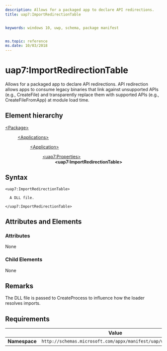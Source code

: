 ```yaml
---
description: Allows for a packaged app to declare API redirections.
title: uap7:ImportRedirectionTable


keywords: windows 10, uwp, schema, package manifest


ms.topic: reference
ms.date: 10/03/2018
---
```


# uap7:ImportRedirectionTable

Allows for a packaged app to declare API redirections. API redirection allows apps to consume legacy binaries that link against unsupported APIs (e.g., CreateFile) and transparently replace them with supported APIs (e.g., CreateFileFromApp) at module load time.

## Element hierarchy

<dl>
<dt><a href="element-package.md">&lt;Package&gt;</a></dt>
<dd>
<dl>
<dt><a href="element-applications.md">&lt;Applications&gt;</a></dt>
<dd>
<dl>
<dt><a href="element-application.md">&lt;Application&gt;</a></dt>
<dd>
<dl>
<dt><a href="element-uap7-properties.md">&lt;uap7:Properties&gt;</a></dt>
<dd><b>&lt;uap7:ImportRedirectionTable&gt;</b></dd>
</dl>
</dd>
</dl>
</dd>
</dl>
</dd>
</dl>

## Syntax

``` syntax
<uap7:ImportRedirectionTable>

  A DLL file.

</uap7:ImportRedirectionTable>
```

## Attributes and Elements
### Attributes
None 

### Child Elements
None

## Remarks
The DLL file is passed to CreateProcess to influence how the loader resolves imports.

## Requirements

|   | Value |
|--|--|
| **Namespace** | `http://schemas.microsoft.com/appx/manifest/uap/windows10/7` |
